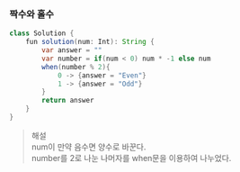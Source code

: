 ### 짝수와 홀수
```java
class Solution {
    fun solution(num: Int): String {
        var answer = ""
        var number = if(num < 0) num * -1 else num
        when(number % 2){
            0 -> {answer = "Even"}
            1 -> {answer = "Odd"}
        }
        return answer
    }
}
```
> 해설    
> num이 만약 음수면 양수로 바꾼다.   
> number를 2로 나눈 나머자를 when문을 이용하여 나누었다. 